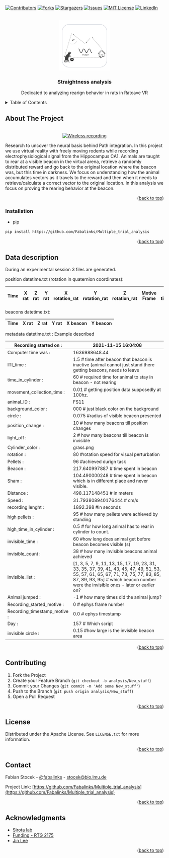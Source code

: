 <div id="top"></div>
<!--

-->



<!-- PROJECT SHIELDS -->
<!--

-->
[![Contributors][contributors-shield]][contributors-url]
[![Forks][forks-shield]][forks-url]
[![Stargazers][stars-shield]][stars-url]
[![Issues][issues-shield]][issues-url]
[![MIT License][license-shield]][license-url]
[![LinkedIn][linkedin-shield]][linkedin-url]



<!-- PROJECT LOGO -->
<br />
<div align="center">
  <a href="https://github.com/Fabalinks/Multiple_trial_analysis">
    <img src="images/logo.png" alt="Logo" width="160" height="160">
  </a>

<h3 align="center">Straightness analysis</h3>

  <p align="center">
    Dedicated to analyzing rearign behavior in rats in Ratcave VR
    <br />
  </p>
</div>



<!-- TABLE OF CONTENTS -->
<details>
  <summary>Table of Contents</summary>
  <ol>
    <li>
      <a href="#about-the-project">About The Project</a>
      <ul>
    </li>
    <li>
      <a href="#getting-started">Getting Started</a>
      <ul>
        <li><a href="#installation">Installation</a></li>
      </ul>
    </li>
    <li><a href="#data-description">Data Description</a></li>
    <li><a href="#contributing">Contributing</a></li>
    <li><a href="#license">License</a></li>
    <li><a href="#contact">Contact</a></li>
    <li><a href="#acknowledgments">Acknowledgments</a></li>
  </ol>
</details>



<!-- ABOUT THE PROJECT -->
## About The Project

<br />
<div align="center">
  <a href="https://github.com/Fabalinks/Multiple_trial_analysis">
    <img src="images/gif.gif" alt="Wireless recording" width="550" height="400">
  </a>
</div>


Research to uncover the neural basis behind Path integration.
In this project we use virtual reality with freely moving rodents while recording
electrophysiological signal from the Hippocampus CA1.
Animals are taught to rear at a visible beacon in the virtual arena,
retrieve a randomly distributed reward and go back to the original location
where the beacon was, but this time in darkness. We focus on understanding
how the animal accumulates vectors as it travels to the reward and then
when it needs to retrieve/calculate a correct vector to the original location.
In this analysis we focus on proving the rearing behavior at the beacon.



<p align="right">(<a href="#top">back to top</a>)</p>



<!-- GETTING STARTED -->
### Installation

 * pip
  ```sh
  pip install https://github.com/Fabalinks/Multiple_trial_analysis
  ```

<p align="right">(<a href="#top">back to top</a>)</p>



<!-- Data Description -->
## Data description

During an experimental session 3 files are generated.

position datetime.txt (rotation in quaternion coordinates):

| Time     | X rat | Z rat | Y rat | X rotation_rat | Y rotation_rat| Z rotation_rat | Motive Frame|Motive timestamp|Motive session timestamp|
| ----------- | ----------- | ----------- | ----------- | ----------- | ----------- | ----------- | ----------- | ----------- | ----------- |


beacons datetime.txt:

 | Time     | X rat | Z rat | Y rat | X beacon | Y beacon|
 | ----------- | ----------- | ----------- | ----------- | ----------- | ----------- |

metadata datetime.txt :  Example described




|Recording started on :| 2021-11-15 16:04:08  |
| ------------- | ----------- |
Computer time was : |1636988648.44  
ITI_time : |1.5   # time after beacon that beacon is inactive (animal cannot just stand there getting beacons, needs to leave
time_in_cylinder : |60  # required time for animal to stay in beacon - not rearing
movement_collection_time :| 0.01  # getting position data supposedly at 100hz.
animal_ID : |FS11  
background_color : |000   # just black color on the background
circle : |0.075  #radius of visible beacon presented
position_change : |10  # how many beacons till position changes
light_off : |2  # how many beacons till beacon is invisible 
Cylinder_color : |grass.png  
rotation : |80  #rotation speed for visual perturbation
Pellets : |96   #achieved durign task
Beacon : |217.640997887 # time spent in beacon
Sham : |104.490000248 # time spent in beacon which is in different place and never visible.
Distance : |498.117148451  # in meters
Speed : |31.793808940176444 # cm/s
recording lenght : |1892.398 #in seconds
high pellets : |95  # how many pellets were achieved by standing
high_time_in_cylinder : |0.5 # for how long animal has to rear in cylinder to count.
invisible_time : |60 #how long does animal get before beacon becomes visible (s)
invisible_count : |38 # how many invisible beacons animal achieved
invisible_list : |[1, 3, 5, 7, 9, 11, 13, 15, 17, 19, 23, 31, 33, 35, 37, 39, 41, 43, 45, 47, 49, 51, 53, 55, 57, 61, 65, 67, 71, 73, 75, 77, 83, 85, 87, 89, 93, 95]  # which beacon number were the invisible ones - later or earlier on?
Animal jumped : |-1  # how many times did the animal jump?
Recording_started_motive : |0  # ephys frame number
Recording_timestamp_motive : |0.0 # ephys timestamp
Day : |157 # Which script
invisible circle : |0.15  #how large is the invisible beacon area


<p align="right">(<a href="#top">back to top</a>)</p>



<!-- CONTRIBUTING -->
## Contributing

1. Fork the Project
2. Create your Feature Branch (`git checkout -b analysis/New_stuff`)
3. Commit your Changes (`git commit -m 'Add some New_stuff'`)
4. Push to the Branch (`git push origin analysis/New_stuff`)
5. Open a Pull Request

<p align="right">(<a href="#top">back to top</a>)</p>



<!-- LICENSE -->
## License

Distributed under the Apache License. See `LICENSE.txt` for more information.

<p align="right">(<a href="#top">back to top</a>)</p>



<!-- CONTACT -->
## Contact

Fabian Stocek - [@fabalinks](https://twitter.com/@fabalinks) - stocek@bio.lmu.de

Project Link: [https://github.com/Fabalinks/Multiple_trial_analysis](https://github.com/Fabalinks/Multiple_trial_analysis)

<p align="right">(<a href="#top">back to top</a>)</p>



<!-- ACKNOWLEDGMENTS -->
## Acknowledgments

* [Sirota lab](https://cogneuro.bio.lmu.de/people/group-members/sirota/index.html)
* [ Funding - RTG 2175](https://www.rtg2175.bio.lmu.de/index.html)
* [Jin Lee](https://github.com/jinhl9)

<p align="right">(<a href="#top">back to top</a>)</p>



<!-- MARKDOWN LINKS & IMAGES -->
<!-- https://www.markdownguide.org/basic-syntax/#reference-style-links -->
[contributors-shield]: https://img.shields.io/github/contributors/Fabalinks/Multiple_trial_analysis.svg?style=for-the-badge
[contributors-url]: https://github.com/Fabalinks/Multiple_trial_analysis/graphs/contributors
[forks-shield]: https://img.shields.io/github/forks/Fabalinks/Multiple_trial_analysis.svg?style=for-the-badge
[forks-url]: https://github.com/Fabalinks/Multiple_trial_analysis/network/members
[stars-shield]: https://img.shields.io/github/stars/Fabalinks/Multiple_trial_analysis.svg?style=for-the-badge
[stars-url]: https://github.com/Fabalinks/Multiple_trial_analysis/stargazers
[issues-shield]: https://img.shields.io/github/issues/Fabalinks/Multiple_trial_analysis.svg?style=for-the-badge
[issues-url]: https://github.com/Fabalinks/Multiple_trial_analysis/issues
[license-shield]: https://img.shields.io/github/license/Fabalinks/Multiple_trial_analysis.svg?style=for-the-badge
[license-url]: https://github.com/Fabalinks/Multiple_trial_analysis/blob/master/LICENSE.txt
[linkedin-shield]: https://img.shields.io/badge/-LinkedIn-black.svg?style=for-the-badge&logo=linkedin&colorB=555
[linkedin-url]: https://www.linkedin.com/in/fabian-stocek/
[product-screenshot]: images/screenshot.png
